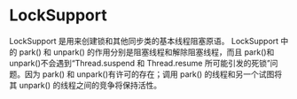 # LockSupport

LockSupport 是用来创建锁和其他同步类的基本线程阻塞原语。 LockSupport 中的 park() 和 unpark() 的作用分别是阻塞线程和解除阻塞线程，而且 park()和 unpark()不会遇到“Thread.suspend 和 Thread.resume 所可能引发的死锁”问题。因为 park() 和 unpark()有许可的存在；调用 park() 的线程和另一个试图将其 unpark() 的线程之间的竞争将保持活性。
